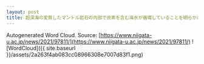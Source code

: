 ```yaml
---
layout: post
title: 超深海の変質したマントル岩石の内部で炭素を含む海水が循環していることを明らかに
---
```

Autogenerated Word Cloud.
Source\: [https://www.niigata-u.ac.jp/news/2021/97811/](https://www.niigata-u.ac.jp/news/2021/97811/)
![WordCloud]({{ site.baseurl }}/assets/2a263f4ab083cc08966308e7007d83f1.png)